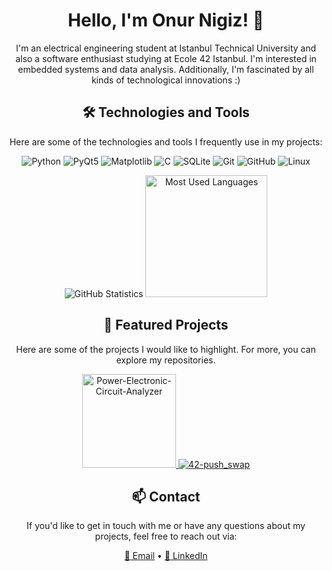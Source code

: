 <!-- Header -->
<h1 align="center">Hello, I'm Onur Nigiz! 👋</h1>

<p align="center">
  I'm an electrical engineering student at Istanbul Technical University and also a software enthusiast studying at Ecole 42 Istanbul.
  I'm interested in embedded systems and data analysis.
  Additionally, I'm fascinated by all kinds of technological innovations :)
</p>

<!-- Technologies and Tools -->
<h2 align="center">🛠️ Technologies and Tools</h2>

<p align="center">
  Here are some of the technologies and tools I frequently use in my projects:
</p>

<p align="center">
  <img src="https://img.shields.io/badge/Python-3776AB?style=for-the-badge&logo=python&logoColor=white" alt="Python">
  <img src="https://img.shields.io/badge/PyQt5-41CD52?style=for-the-badge&logo=qt&logoColor=white" alt="PyQt5">
  <img src="https://img.shields.io/badge/Matplotlib-3776AB?style=for-the-badge&logo=matplotlib&logoColor=white" alt="Matplotlib">
  <img src="https://img.shields.io/badge/C-00599C?style=for-the-badge&logo=c&logoColor=white" alt="C">
  <img src="https://img.shields.io/badge/SQLite-003B57?style=for-the-badge&logo=sqlite&logoColor=white" alt="SQLite">
  <img src="https://img.shields.io/badge/Git-F05032?style=for-the-badge&logo=git&logoColor=white" alt="Git">
  <img src="https://img.shields.io/badge/GitHub-181717?style=for-the-badge&logo=github&logoColor=white" alt="GitHub">
  <img src="https://img.shields.io/badge/Linux-FCC624?style=for-the-badge&logo=linux&logoColor=black" alt="Linux">
</p>

<!-- GitHub Statistics and Most Used Languages -->
<div align="center">
  <img src="https://github-readme-stats.vercel.app/api?username=onigiz&show_icons=true&count_private=true&theme=cobalt" alt="GitHub Statistics" >
  <img src="https://github-readme-stats.vercel.app/api/top-langs/?username=onigiz&langs_count=5&layout=compact&theme=cobalt" alt="Most Used Languages" height="195">
</div>

<!-- Featured Projects -->
<h2 align="center">🚀 Featured Projects</h2>

<p align="center">
  Here are some of the projects I would like to highlight. For more, you can explore my repositories.
</p>

<!-- GitHub Repository Cards -->
<p align="center">
  <a href="link">
    <img src="https://github-readme-stats.vercel.app/api/pin/?username=onigiz&repo=Power-Electronic-Circuit-Analyzer&theme=cobalt" alt="Power-Electronic-Circuit-Analyzer" height="150">
  </a>
  <a href="link">
    <img src="https://github-readme-stats.vercel.app/api/pin/?username=onigiz&repo=42-push_swap&theme=cobalt" alt="42-push_swap">
  </a>
</p>

<!-- Contact -->
<h2 align="center">📫 Contact</h2>

<p align="center">
  If you'd like to get in touch with me or have any questions about my projects, feel free to reach out via:
</p>

<p align="center">
  <a href="mailto:onurnigiz@hotmail.com">📧 Email</a> •
  <a href="https://linkedin.com/in/onur-nigiz">💼 LinkedIn</a>
</p>
